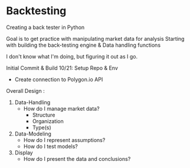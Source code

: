 # Backtesting
Creating a back tester in Python

Goal is to get practice with manipulating market data for analysis 
Starting with building the back-testing engine 
    & Data handling functions 

I don't know what I'm doing, but figuring it out as I go.

Initial Commit & Build
10/21: Setup Repo & Env 
- Create connection to Polygon.io API 


Overall Design :
1. Data-Handling
    - How do I manage market data? 
        - Structure
        - Organization
        - Type(s)
2. Data-Modeling
    - How do I represent assumptions? 
    - How do I test models?
3. Display
    - How do I present the data and conclusions? 

